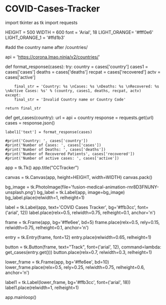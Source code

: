 # COVID-Cases-Tracker
import tkinter as tk
import requests

HEIGHT = 500
WIDTH = 600
font = 'Arial', 18
LIGHT_ORANGE= '#fff0e6'
LIGHT_ORANGE_1 = '#ffd1b3'

#add the country name after /countries/

api = 'https://corona.lmao.ninja/v2/countries/'


def format_response(cases):
    try:
        country = cases['country']
        cases1 = cases['cases']
        deaths = cases['deaths']
        recpat = cases['recovered']
        actv = cases['active']

        final_str = 'Country: %s \nCases: %s \nDeaths: %s \nRecovered: %s \nActive Cases: %s' % (country, cases1, deaths, recpat, actv)
    except:
        final_str = 'Invalid Country name or Country Code'

    return final_str


def get_cases(country):
    url = api + country
    response = requests.get(url)
    cases = response.json()

    label1['text'] = format_response(cases)

    #print('Country: ', cases['country'])
    #print('Number of Cases: ', cases['cases'])
    #print('Number of Deaths: ', cases['deaths'])
    #print('Number of Recovered Patients', cases['recovered'])
    #print('Number of active cases: ', cases['active'])


app = tk.Tk()
app.title("CCTracker")

canvas = tk.Canvas(app, height=HEIGHT, width=WIDTH)
canvas.pack()

bg_image = tk.PhotoImage(file='fusion-medical-animation-rnr8D3FNUNY-unsplash.png')
bg_label = tk.Label(app, image=bg_image)
bg_label.place(relwidth=1, relheight=1)

label = tk.Label(app, text='COVID Cases Tracker', bg='#ffb3cc', font=('arial', 12))
label.place(relx=0.5, relwidth=0.75, relheight=0.1, anchor='n')

frame = tk.Frame(app, bg='#ffe6ee', bd=5)
frame.place(relx=0.5, rely=0.15, relwidth=0.75, relheight=0.1, anchor='n')

entry = tk.Entry(frame, font=12)
entry.place(relwidth=0.65, relheight=1)

button = tk.Button(frame, text="Track", font=('arial', 12), command=lambda: get_cases(entry.get()))
button.place(relx=0.7, relwidth=0.3, relheight=1)

lower_frame = tk.Frame(app, bg='#ffe6ee', bd=10)
lower_frame.place(relx=0.5, rely=0.25, relwidth=0.75, relheight=0.6, anchor='n')

label1 = tk.Label(lower_frame, bg='#ffb3cc', font=('arial', 18))
label1.place(relwidth=1, relheight=1)

app.mainloop()
